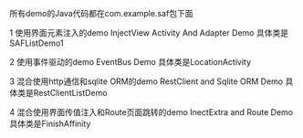
所有demo的Java代码都在com.example.saf包下面

1	使用界面元素注入的demo
InjectView Activity And Adapter Demo
具体类是SAFListDemo1

2	使用事件驱动的demo
EventBus Demo
具体类是LocationActivity

3	混合使用http通信和sqlite ORM的demo
RestClient and Sqlite ORM Demo
具体类是RestClientListDemo

4	混合使用界面传值注入和Route页面跳转的demo
InectExtra and Route Demo
具体类是FinishAffinity

